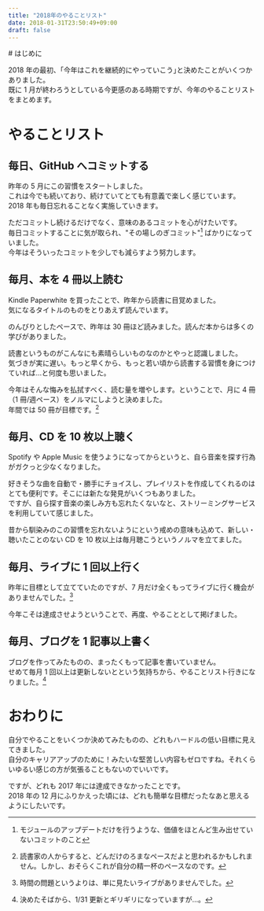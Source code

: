 ```yaml
---
title: "2018年のやることリスト"
date: 2018-01-31T23:50:49+09:00
draft: false
---
```


<p></p>
# はじめに

2018 年の最初、｢今年はこれを継続的にやっていこう｣と決めたことがいくつかありました。  
既に 1 月が終わろうとしている今更感のある時期ですが、今年のやることリストをまとめます。

# やることリスト

## 毎日、GitHub へコミットする

昨年の 5 月にこの習慣をスタートしました。  
これは今でも続いており、続けていてとても有意義で楽しく感じています。  
2018 年も毎日忘れることなく実施していきます。

ただコミットし続けるだけでなく、意味のあるコミットを心がけたいです。  
毎日コミットすることに気が取られ、"その場しのぎコミット"[^1] ばかりになっていました。  
今年はそういったコミットを少しでも減らすよう努力します。

[^1]: モジュールのアップデートだけを行うような、価値をほとんど生み出せていないコミットのこと

## 毎月、本を 4 冊以上読む

Kindle Paperwhite を買ったことで、昨年から読書に目覚めました。  
気になるタイトルのものをとりあえず読んでいます。

のんびりとしたペースで、昨年は 30 冊ほど読みました。読んだ本からは多くの学びがありました。

読書というものがこんなにも素晴らしいものなのかとやっと認識しました。  
気づきが実に遅い。もっと早くから、もっと若い頃から読書する習慣を身につけていれば…と何度も思いました。

今年はそんな悔みを払拭すべく、読む量を増やします。ということで、月に 4 冊（1 冊/週ペース）をノルマにしようと決めました。  
年間では 50 冊が目標です。[^2]

[^2]: 読書家の人からすると、どんだけのろまなペースだよと思われるかもしれません。しかし、おそらくこれが自分の精一杯のペースなのです。

## 毎月、CD を 10 枚以上聴く

Spotify や Apple Music を使うようになってからというと、自ら音楽を探す行為がガクっと少なくなりました。

好きそうな曲を自動で・勝手にチョイスし、プレイリストを作成してくれるのはとても便利です。そこには新たな発見がいくつもありました。  
ですが、自ら探す音楽の楽しみ方も忘れたくないなと、ストリーミングサービスを利用していて感じました。

昔から馴染みのこの習慣を忘れないようにという戒めの意味も込めて、新しい・聴いたことのない CD を 10 枚以上は毎月聴こうというノルマを立てました。

## 毎月、ライブに 1 回以上行く

昨年に目標として立てていたのですが、7 月だけ全くもってライブに行く機会がありませんでした。[^3]

今年こそは達成させようということで、再度、やることとして掲げました。

[^3]: 時間の問題というよりは、単に見たいライブがありませんでした。

## 毎月、ブログを 1 記事以上書く

ブログを作ってみたものの、まったくもって記事を書いていません。  
せめて毎月 1 回以上は更新しないとという気持ちから、やることリスト行きになりました。[^4]

[^4]: 決めたそばから、1/31 更新とギリギリになっていますが…。

# おわりに

自分でやることをいくつか決めてみたものの、どれもハードルの低い目標に見えてきました。  
自分のキャリアアップのために！みたいな堅苦しい内容もゼロですね。それくらいゆるい感じの方が気張ることもないのでいいです。

ですが、どれも 2017 年には達成できなかったことです。  
2018 年の 12 月にふりかえった頃には、どれも簡単な目標だったなあと思えるようにしたいです。
